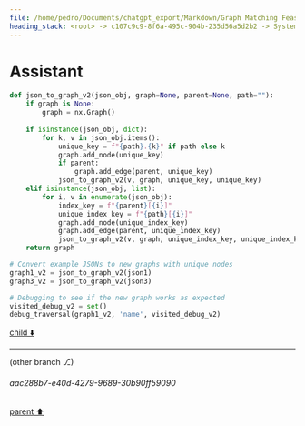 ```yaml
---
file: /home/pedro/Documents/chatgpt_export/Markdown/Graph Matching Feasibility Explanation.md
heading_stack: <root> -> c107c9c9-8f6a-495c-904b-235d56a5d2b2 -> System -> 201c3e31-2aa4-4889-bf9a-7b2f47a7b304 -> System -> aaa251a3-5cb0-4526-a1ed-39cc659d7cc2 -> User -> 77b07057-503b-4e8f-bac8-e1a6de24738f -> Assistant -> Syntactic Feasibility -> Semantic Feasibility -> aaa2c26f-c4b8-4e51-8df5-fd93d6377e9e -> User -> 5103b6c1-bfb8-4864-8c23-7d1455a6a36d -> Assistant -> d1235c26-f990-48c6-b489-d93d840c3431 -> Assistant -> 4f565871-050f-49dd-955b-dc794660f886 -> Tool -> 217fd290-3683-4577-a0a6-24d240457cfa -> Assistant -> 0232b550-a655-4b35-8e31-c171ada0f0bf -> Assistant -> d05aeb1d-fff5-4a2d-b95c-62aaddffda84 -> Tool -> 0b721f7f-a563-4fc4-bf0d-f93aacf247ad -> Assistant -> aaa26d09-2862-438e-99fc-b8ef51118c85 -> User -> 441f8e72-1a9c-4a00-bfaa-d30af1944b7d -> Assistant -> 50a33b96-9d9e-4443-a492-ea52fddbc682 -> Tool -> 084ffc2f-44fa-41e3-8782-3d9f8082cce3 -> Assistant -> 1c3be440-f440-4784-bc72-3ef0a05652f4 -> Assistant -> 0200c5cc-1090-471b-b728-1612c277c842 -> Tool -> 442684e0-47ab-42e8-89ec-54cc27548406 -> Assistant -> aaa24f21-414c-47f2-9b1d-d21197b1485d -> User -> 22f5e08c-b176-4271-b266-d5c29f0b6404 -> Assistant -> d28737e7-592d-4e2c-b9c1-fea61857bd0a -> Tool -> 0e518b1b-6e4c-48c1-8f85-ba182c28d96c -> Assistant -> aaa2b5ca-405c-4bf1-94d6-68b5a6686a42 -> User -> 328f6c26-c8fd-481d-bebb-80538ccdbd0f -> Assistant -> 6bb04d2a-a6ba-433d-b080-cbc3334d0b4c -> Assistant -> b074937f-4d77-445c-83e5-7d98c9caddd5 -> Tool -> 884cc36d-f158-459c-8676-a2d56276e92d -> Assistant -> aaa24df0-0802-40ac-9fb2-b0e82d576967 -> User -> 9886a933-0ecc-4e03-be0d-f250c3280075 -> Assistant -> 3a97fb13-c6f8-4eef-8b27-da9dbdbbcbd7 -> Assistant -> aaa23084-16c7-45fb-a567-f27410b7d94b -> User -> 4731bd81-d5a9-4a31-be2d-18cb6e180b90 -> Assistant -> 58217142-ea82-4f5e-8fb2-d8ef954c24f0 -> Assistant -> 2df6caf9-6552-405d-805f-b9afbcaac5fe -> Tool -> d9623937-4983-40c6-922a-b566402a53bb -> Assistant -> 8de705db-295f-44eb-bccd-1060c91efcf7 -> Assistant -> d76667aa-a5ba-48b2-b0c6-5aca6558d366 -> Tool -> 262ccf1b-5370-40f7-994c-e2f3badfadff -> Assistant -> ec0c47f4-7cca-4092-bf31-f724414167c2 -> Assistant -> aaa22f40-d472-4edf-81aa-830bf25dfdf9 -> User -> f333da1c-a914-4935-85ae-54ee1582ecc5 -> Assistant -> ce640441-8da3-4727-9c57-4edb375dddce -> Assistant -> aa906653-873b-4daa-8b1b-7e57d20a0596 -> Tool -> 29c581ca-2300-46ab-b135-0656c78d3c80 -> Assistant -> 2fe5862d-a62f-443b-8df9-3e6ea6ec8daf -> Assistant -> 54d00ea7-5659-4f23-af5b-0dbe9fa967ef -> Tool -> 5122e644-6464-4f53-9ec4-64399a839a6e -> Assistant -> 3f3d0292-1f8d-41b5-a5b9-2929a6d3bd20 -> Assistant -> 133b1c9e-e34b-4305-9672-79daf4112e37 -> Tool -> 168cfb0b-28f8-424a-a8c7-92151f48c0f4 -> Assistant -> aaa2afc6-3cab-4291-aee6-23092e62c401 -> User -> 787edc5b-8d77-4ce7-9024-d673fc84db35 -> Assistant -> 894782ec-8941-4e44-a53d-12df31eb854e -> Tool -> 182f8ff4-d307-402c-a2c0-64775b9fa727 -> Assistant -> 3979e0b5-7d45-4d9f-9c27-e87eff775401 -> Assistant -> 75c52ae5-8201-4870-897a-04c8b455dcd5 -> Tool -> d7ae41e5-0aa5-4669-9230-e0b04dac1f50 -> Assistant -> 58e0f3c3-10d9-42cd-a88d-ad3ed63bf066 -> Assistant -> aa06a397-0dc6-4b75-a056-5d9ff5370dd4 -> Assistant
---
```

# Assistant

```python
def json_to_graph_v2(json_obj, graph=None, parent=None, path=""):
    if graph is None:
        graph = nx.Graph()
    
    if isinstance(json_obj, dict):
        for k, v in json_obj.items():
            unique_key = f"{path}.{k}" if path else k
            graph.add_node(unique_key)
            if parent:
                graph.add_edge(parent, unique_key)
            json_to_graph_v2(v, graph, unique_key, unique_key)
    elif isinstance(json_obj, list):
        for i, v in enumerate(json_obj):
            index_key = f"{parent}[{i}]"
            unique_index_key = f"{path}[{i}]"
            graph.add_node(unique_index_key)
            graph.add_edge(parent, unique_index_key)
            json_to_graph_v2(v, graph, unique_index_key, unique_index_key)
    return graph

# Convert example JSONs to new graphs with unique nodes
graph1_v2 = json_to_graph_v2(json1)
graph3_v2 = json_to_graph_v2(json3)

# Debugging to see if the new graph works as expected
visited_debug_v2 = set()
debug_traversal(graph1_v2, 'name', visited_debug_v2)
```

[child ⬇️](#aac288b7-e40d-4279-9689-30b90ff59090)

---

(other branch ⎇)
###### aac288b7-e40d-4279-9689-30b90ff59090
[parent ⬆️](#aa06a397-0dc6-4b75-a056-5d9ff5370dd4)
